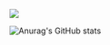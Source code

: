 
<a href="" target="_blank"><img src="https://img.shields.io/badge/-000?style=flat&logo=&logoColor="/></a>



![Anurag's GitHub stats](https://github-readme-stats.vercel.app/api?username=Songseungkwan&show_icons=true&theme=radical)
